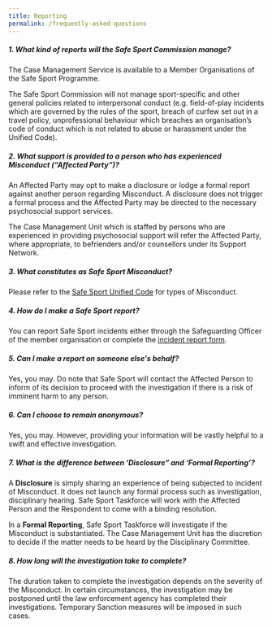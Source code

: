```yaml
---
title: Reporting
permalink: /frequently-asked-questions
---
```

##### **1. What kind of reports will the Safe Sport Commission manage?**

The Case Management Service is available to a Member Organisations of the Safe Sport Programme. 

The Safe Sport Commission will not manage sport-specific and other general policies related to interpersonal conduct (e.g. field-of-play incidents which are governed by the rules of the sport, breach of curfew set out in a travel policy, unprofessional behaviour which breaches an organisation’s code of conduct which is not related
 to abuse or harassment under the Unified Code).

##### **2.  What support is provided to a person who has experienced Misconduct (“Affected Party”)?**

An Affected Party may opt to make a disclosure or lodge a formal report against another person regarding Misconduct. A disclosure does not trigger a formal process and the Affected Party may be directed to the necessary psychosocial support services.
 
The Case Management Unit which is staffed by persons who are experienced in providing psychosocial support
will refer the Affected Party, where appropriate, to befrienders and/or counsellors under its Support Network.


##### **3. What constitutes as Safe Sport Misconduct?**

Please refer to the [Safe Sport Unified Code](/safe-sport-programme/unified-code) for types of Misconduct.

##### **4. How do I make a Safe Sport report?**

You can report Safe Sport incidents either through the Safeguarding Officer of the member organisation or complete the [incident report form](/case-management/reporting).

##### **5. Can I make a report on someone else's behalf?**

Yes, you may. Do note that Safe Sport will contact the Affected Person to inform of its decision to proceed with the investigation if there is a risk of imminent harm to any person.

##### **6. Can I choose to remain anonymous?**

Yes, you may. However, providing your information will be vastly helpful to a swift and
effective investigation.

##### **7. What is the difference between ‘Disclosure” and ‘Formal Reporting’?**

A **Disclosure** is simply sharing an experience of being subjected to incident of Misconduct. It
does not launch any formal process such as investigation, disciplinary hearing. Safe Sport
Taskforce will work with the Affected Person and the Respondent to come with a binding
resolution.

In a **Formal Reporting**, Safe Sport Taskforce will investigate if the Misconduct is substantiated.
The Case Management Unit has the discretion to decide if the matter needs to be heard by the
Disciplinary Committee.

##### **8. How long will the investigation take to complete?**

The duration taken to complete the investigation depends on the severity of the Misconduct.
In certain circumstances, the investigation may be postponed until the law enforcement agency
has completed their investigations. Temporary Sanction measures will be imposed in such cases.